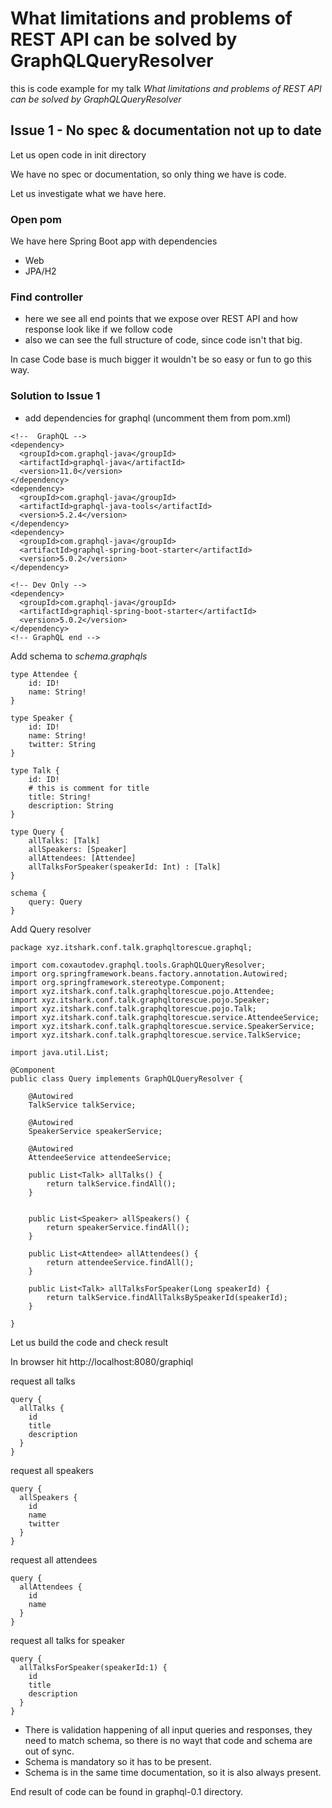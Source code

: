 # What limitations and problems of REST API can be solved by GraphQLQueryResolver

this is code example for my talk *What limitations and problems of REST API can be solved by GraphQLQueryResolver*

## Issue 1 - No spec &  documentation not up to date

Let us open code in init directory

We have no spec or documentation, so only thing we have is code.

Let us investigate what we have here.

### Open pom

We have here Spring Boot app with dependencies
- Web
- JPA/H2

### Find controller

- here we see all end points that we expose over REST API and how response look like if we follow code
- also we can see the full structure of code, since code isn't that big.

In case Code base is much bigger it wouldn't be so easy or fun to go this way.

### Solution to Issue 1

- add dependencies for graphql (uncomment them from pom.xml)

```
<!--  GraphQL -->
<dependency>
  <groupId>com.graphql-java</groupId>
  <artifactId>graphql-java</artifactId>
  <version>11.0</version>
</dependency>
<dependency>
  <groupId>com.graphql-java</groupId>
  <artifactId>graphql-java-tools</artifactId>
  <version>5.2.4</version>
</dependency>
<dependency>
  <groupId>com.graphql-java</groupId>
  <artifactId>graphql-spring-boot-starter</artifactId>
  <version>5.0.2</version>
</dependency>

<!-- Dev Only -->
<dependency>
  <groupId>com.graphql-java</groupId>
  <artifactId>graphiql-spring-boot-starter</artifactId>
  <version>5.0.2</version>
</dependency>
<!-- GraphQL end -->
```
Add schema to *schema.graphqls*

```
type Attendee {
    id: ID!
    name: String!
}

type Speaker {
    id: ID!
    name: String!
    twitter: String
}

type Talk {
    id: ID!
    # this is comment for title
    title: String!
    description: String
}

type Query {
    allTalks: [Talk]
    allSpeakers: [Speaker]
    allAttendees: [Attendee]
    allTalksForSpeaker(speakerId: Int) : [Talk]
}

schema {
    query: Query
}
```

Add Query resolver

```
package xyz.itshark.conf.talk.graphqltorescue.graphql;

import com.coxautodev.graphql.tools.GraphQLQueryResolver;
import org.springframework.beans.factory.annotation.Autowired;
import org.springframework.stereotype.Component;
import xyz.itshark.conf.talk.graphqltorescue.pojo.Attendee;
import xyz.itshark.conf.talk.graphqltorescue.pojo.Speaker;
import xyz.itshark.conf.talk.graphqltorescue.pojo.Talk;
import xyz.itshark.conf.talk.graphqltorescue.service.AttendeeService;
import xyz.itshark.conf.talk.graphqltorescue.service.SpeakerService;
import xyz.itshark.conf.talk.graphqltorescue.service.TalkService;

import java.util.List;

@Component
public class Query implements GraphQLQueryResolver {

    @Autowired
    TalkService talkService;

    @Autowired
    SpeakerService speakerService;

    @Autowired
    AttendeeService attendeeService;

    public List<Talk> allTalks() {
        return talkService.findAll();
    }


    public List<Speaker> allSpeakers() {
        return speakerService.findAll();
    }

    public List<Attendee> allAttendees() {
        return attendeeService.findAll();
    }

    public List<Talk> allTalksForSpeaker(Long speakerId) {
        return talkService.findAllTalksBySpeakerId(speakerId);
    }

}
```
Let us build the code and check result

In browser hit http://localhost:8080/graphiql

request all talks

```
query {
  allTalks {
    id
    title
    description
  }
}
```

request all speakers
```
query {  
  allSpeakers {
    id
    name
    twitter
  }
}
```

request all attendees
```
query {  
  allAttendees {
    id
    name
  }
}
```

request all talks for speaker
```
query {
  allTalksForSpeaker(speakerId:1) {
    id
    title
    description
  }
}
```

- There is validation happening of all input queries and responses, they need to match schema, so there is no wayt that code and schema are out of sync.
- Schema is mandatory so it has to be present.
- Schema is in the same time documentation, so it is also always present.

End result of code can be found in graphql-0.1 directory.
